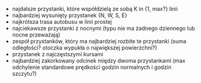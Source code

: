 * najdalsze przystanki, które współdzielą ze sobą K in {1, max?} linii
* najbardziej wysunięty przystanek {N, W, S, E}
* najkrótsza trasa autobusu w linii prostej
* najciekawsze przystanki z nocnymi (typu nie ma żadnego dziennego lub nocne przeważają)
* zespół przystanków, który ma najbardziej rozbite te przystanki (suma odległości? otoczka wypukła o największej powierzchni?)
* przystanek z najczęstszymi kursami
* najbardziej zakorkowany odcinek między dwoma przystankami (max odchylenie standardowe prędkości godzin normalnych i godzin szczytu?) 